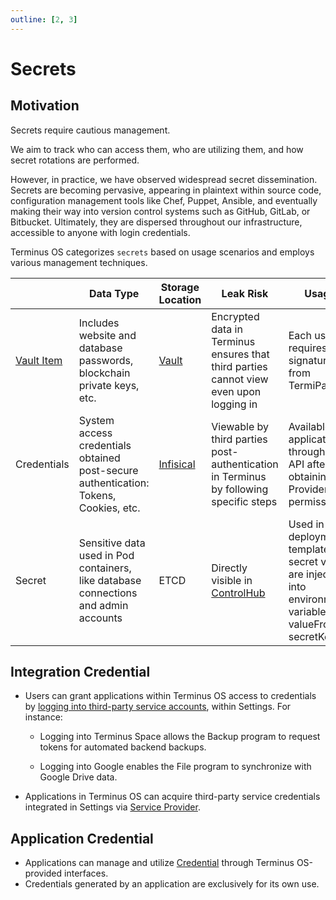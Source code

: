 ```yaml
---
outline: [2, 3]
---
```


# Secrets

## Motivation

Secrets require cautious management.

We aim to track who can access them, who are utilizing them, and how secret rotations are performed.

However, in practice, we have observed widespread secret dissemination. Secrets are becoming pervasive, appearing in plaintext within source code, configuration management tools like Chef, Puppet, Ansible, and eventually making their way into version control systems such as GitHub, GitLab, or Bitbucket. Ultimately, they are dispersed throughout our infrastructure, accessible to anyone with login credentials.

Terminus OS categorizes `secrets` based on usage scenarios and employs various management techniques.

|                                                               | Data Type                                                                            | Storage Location                              | Leak Risk                                                                              | Usage                                                                                                                  |
| ------------------------------------------------------------- | ------------------------------------------------------------------------------------ | --------------------------------------------- | -------------------------------------------------------------------------------------- | ---------------------------------------------------------------------------------------------------------------------- |
| [Vault Item](../../how-to/terminus/vault/index.md#vault-item) | Includes website and database passwords, blockchain private keys, etc.               | [Vault](../../how-to/terminus/vault/index.md) | Encrypted data in Terminus ensures that third parties cannot view even upon logging in | Each use requires a signature from TermiPass                                                                           |
| Credentials                                                   | System access credentials obtained post-secure authentication: Tokens, Cookies, etc. | [Infisical](https://infisical.com/)           | Viewable by third parties post-authentication in Terminus by following specific steps  | Available to applications through an API after obtaining Provider permissions                                          |
| Secret                                                        | Sensitive data used in Pod containers, like database connections and admin accounts  | ETCD                                          | Directly visible in [ControlHub](../../how-to/terminus/controlhub/browse.md#secrets)   | Used in Helm deployment templates; secret values are injected into environment variables via valueFrom -> secretKeyRef |

## Integration Credential

- Users can grant applications within Terminus OS access to credentials by [logging into third-party service accounts](../../how-to/terminus/settings/integration.md#third-party-account), within Settings. For instance:

  - Logging into Terminus Space allows the Backup program to request tokens for automated backend backups.

  - Logging into Google enables the File program to synchronize with Google Drive data.

- Applications in Terminus OS can acquire third-party service credentials integrated in Settings via [Service Provider](../../developer/develop/advanced/provider.md).

## Application Credential

- Applications can manage and utilize [Credential](../../developer/develop/advanced/secret.md) through Terminus OS-provided interfaces.
- Credentials generated by an application are exclusively for its own use.

